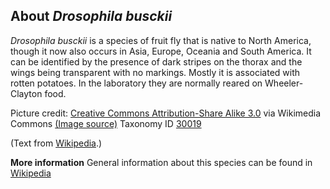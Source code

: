 **About *Drosophila busckii***
-------------------------
*Drosophila busckii* is a species of fruit fly that is native to North 
America, though it now also occurs in Asia, Europe, Oceania and South 
America. It can be identified by the presence of dark stripes on the 
thorax and the wings being transparent with no markings. Mostly it is 
associated with rotten potatoes. In the laboratory they are normally 
reared on Wheeler-Clayton food.


Picture credit: [Creative Commons Attribution-Share Alike 3.0](https://creativecommons.org/licenses/by-sa/3.0) via Wikimedia Commons [(Image source)](https://en.wikipedia.org/wiki/File:Drosophila_busckii_01_cropped.jpg)
Taxonomy ID [30019](https://www.uniprot.org/taxonomy/30019)

(Text from [Wikipedia](https://en.wikipedia.org/).)

**More information**
General information about this species can be found in [Wikipedia](https://en.wikipedia.org/wiki/Drosophila_busckii)
